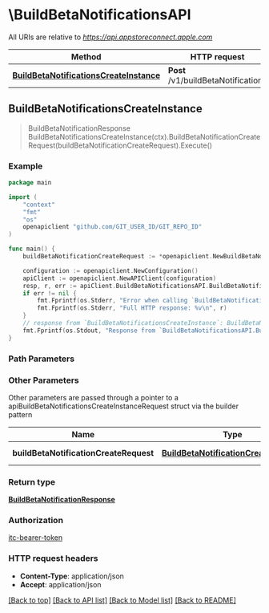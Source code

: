 # \BuildBetaNotificationsAPI

All URIs are relative to *https://api.appstoreconnect.apple.com*

Method | HTTP request | Description
------------- | ------------- | -------------
[**BuildBetaNotificationsCreateInstance**](BuildBetaNotificationsAPI.md#BuildBetaNotificationsCreateInstance) | **Post** /v1/buildBetaNotifications | 



## BuildBetaNotificationsCreateInstance

> BuildBetaNotificationResponse BuildBetaNotificationsCreateInstance(ctx).BuildBetaNotificationCreateRequest(buildBetaNotificationCreateRequest).Execute()



### Example

```go
package main

import (
    "context"
    "fmt"
    "os"
    openapiclient "github.com/GIT_USER_ID/GIT_REPO_ID"
)

func main() {
    buildBetaNotificationCreateRequest := *openapiclient.NewBuildBetaNotificationCreateRequest(*openapiclient.NewBuildBetaNotificationCreateRequestData("Type_example", *openapiclient.NewBetaAppReviewSubmissionCreateRequestDataRelationships(*openapiclient.NewBetaAppReviewSubmissionCreateRequestDataRelationshipsBuild(*openapiclient.NewAppEncryptionDeclarationRelationshipsBuildsDataInner("Type_example", "Id_example"))))) // BuildBetaNotificationCreateRequest | BuildBetaNotification representation

    configuration := openapiclient.NewConfiguration()
    apiClient := openapiclient.NewAPIClient(configuration)
    resp, r, err := apiClient.BuildBetaNotificationsAPI.BuildBetaNotificationsCreateInstance(context.Background()).BuildBetaNotificationCreateRequest(buildBetaNotificationCreateRequest).Execute()
    if err != nil {
        fmt.Fprintf(os.Stderr, "Error when calling `BuildBetaNotificationsAPI.BuildBetaNotificationsCreateInstance``: %v\n", err)
        fmt.Fprintf(os.Stderr, "Full HTTP response: %v\n", r)
    }
    // response from `BuildBetaNotificationsCreateInstance`: BuildBetaNotificationResponse
    fmt.Fprintf(os.Stdout, "Response from `BuildBetaNotificationsAPI.BuildBetaNotificationsCreateInstance`: %v\n", resp)
}
```

### Path Parameters



### Other Parameters

Other parameters are passed through a pointer to a apiBuildBetaNotificationsCreateInstanceRequest struct via the builder pattern


Name | Type | Description  | Notes
------------- | ------------- | ------------- | -------------
 **buildBetaNotificationCreateRequest** | [**BuildBetaNotificationCreateRequest**](BuildBetaNotificationCreateRequest.md) | BuildBetaNotification representation | 

### Return type

[**BuildBetaNotificationResponse**](BuildBetaNotificationResponse.md)

### Authorization

[itc-bearer-token](../README.md#itc-bearer-token)

### HTTP request headers

- **Content-Type**: application/json
- **Accept**: application/json

[[Back to top]](#) [[Back to API list]](../README.md#documentation-for-api-endpoints)
[[Back to Model list]](../README.md#documentation-for-models)
[[Back to README]](../README.md)

